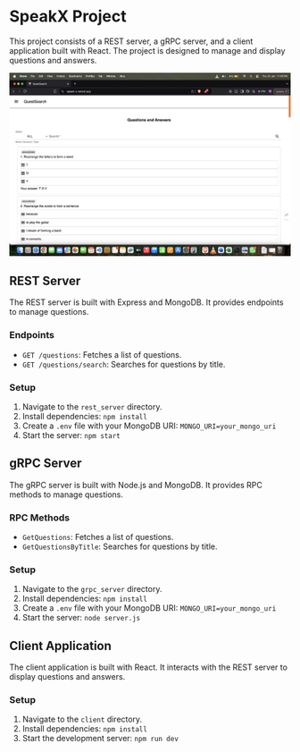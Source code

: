 # SpeakX Project

This project consists of a REST server, a gRPC server, and a client application built with React. The project is designed to manage and display questions and answers.

![Application Screenshot](client/src/assets/screenshot.png)


## REST Server

The REST server is built with Express and MongoDB. It provides endpoints to manage questions.

### Endpoints

- `GET /questions`: Fetches a list of questions.
- `GET /questions/search`: Searches for questions by title.

### Setup

1. Navigate to the `rest_server` directory.
2. Install dependencies: `npm install`
3. Create a `.env` file with your MongoDB URI: `MONGO_URI=your_mongo_uri`
4. Start the server: `npm start`

## gRPC Server

The gRPC server is built with Node.js and MongoDB. It provides RPC methods to manage questions.

### RPC Methods

- `GetQuestions`: Fetches a list of questions.
- `GetQuestionsByTitle`: Searches for questions by title.

### Setup

1. Navigate to the `grpc_server` directory.
2. Install dependencies: `npm install`
3. Create a `.env` file with your MongoDB URI: `MONGO_URI=your_mongo_uri`
4. Start the server: `node server.js`

## Client Application

The client application is built with React. It interacts with the REST server to display questions and answers.

### Setup

1. Navigate to the `client` directory.
2. Install dependencies: `npm install`
3. Start the development server: `npm run dev`
